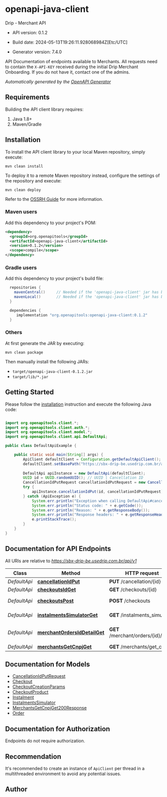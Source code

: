 # openapi-java-client

Drip - Merchant API

- API version: 0.1.2

- Build date: 2024-05-13T19:26:11.928068984Z[Etc/UTC]

- Generator version: 7.4.0

API Documentation of endpoints available to Merchants. All requests need to contain the `X-API-KEY` received during the initial Drip Merchant Onboarding. If you do not have it, contact one of the admins.


*Automatically generated by the [OpenAPI Generator](https://openapi-generator.tech)*

## Requirements

Building the API client library requires:

1. Java 1.8+
2. Maven/Gradle

## Installation

To install the API client library to your local Maven repository, simply execute:

```shell
mvn clean install
```

To deploy it to a remote Maven repository instead, configure the settings of the repository and execute:

```shell
mvn clean deploy
```

Refer to the [OSSRH Guide](http://central.sonatype.org/pages/ossrh-guide.html) for more information.

### Maven users

Add this dependency to your project's POM:

```xml
<dependency>
  <groupId>org.openapitools</groupId>
  <artifactId>openapi-java-client</artifactId>
  <version>0.1.2</version>
  <scope>compile</scope>
</dependency>
```

### Gradle users

Add this dependency to your project's build file:

```groovy
  repositories {
    mavenCentral()     // Needed if the 'openapi-java-client' jar has been published to maven central.
    mavenLocal()       // Needed if the 'openapi-java-client' jar has been published to the local maven repo.
  }

  dependencies {
     implementation "org.openapitools:openapi-java-client:0.1.2"
  }
```

### Others

At first generate the JAR by executing:

```shell
mvn clean package
```

Then manually install the following JARs:

- `target/openapi-java-client-0.1.2.jar`
- `target/lib/*.jar`

## Getting Started

Please follow the [installation](#installation) instruction and execute the following Java code:

```java

import org.openapitools.client.*;
import org.openapitools.client.auth.*;
import org.openapitools.client.model.*;
import org.openapitools.client.api.DefaultApi;

public class DefaultApiExample {

    public static void main(String[] args) {
        ApiClient defaultClient = Configuration.getDefaultApiClient();
        defaultClient.setBasePath("https://sbx-drip-be.usedrip.com.br/api/v1");
        
        DefaultApi apiInstance = new DefaultApi(defaultClient);
        UUID id = UUID.randomUUID(); // UUID | Cancellation ID
        CancellationIdPutRequest cancellationIdPutRequest = new CancellationIdPutRequest(); // CancellationIdPutRequest | 
        try {
            apiInstance.cancellationIdPut(id, cancellationIdPutRequest);
        } catch (ApiException e) {
            System.err.println("Exception when calling DefaultApi#cancellationIdPut");
            System.err.println("Status code: " + e.getCode());
            System.err.println("Reason: " + e.getResponseBody());
            System.err.println("Response headers: " + e.getResponseHeaders());
            e.printStackTrace();
        }
    }
}

```

## Documentation for API Endpoints

All URIs are relative to *https://sbx-drip-be.usedrip.com.br/api/v1*

Class | Method | HTTP request | Description
------------ | ------------- | ------------- | -------------
*DefaultApi* | [**cancellationIdPut**](docs/DefaultApi.md#cancellationIdPut) | **PUT** /cancellation/{id} | Cancelamento
*DefaultApi* | [**checkoutsIdGet**](docs/DefaultApi.md#checkoutsIdGet) | **GET** /checkouts/{id} | 
*DefaultApi* | [**checkoutsPost**](docs/DefaultApi.md#checkoutsPost) | **POST** /checkouts | Criar checkout
*DefaultApi* | [**instalmentsSimulatorGet**](docs/DefaultApi.md#instalmentsSimulatorGet) | **GET** /instalments_simulator | Simular parcelas
*DefaultApi* | [**merchantOrdersIdDetailGet**](docs/DefaultApi.md#merchantOrdersIdDetailGet) | **GET** /merchant/orders/{id}/detail | Listar detalhes da ordem
*DefaultApi* | [**merchantsGetCnpjGet**](docs/DefaultApi.md#merchantsGetCnpjGet) | **GET** /merchants/get_cnpj | 


## Documentation for Models

 - [CancellationIdPutRequest](docs/CancellationIdPutRequest.md)
 - [Checkout](docs/Checkout.md)
 - [CheckoutCreationParams](docs/CheckoutCreationParams.md)
 - [CheckoutProduct](docs/CheckoutProduct.md)
 - [Instalment](docs/Instalment.md)
 - [InstalmentsSimulator](docs/InstalmentsSimulator.md)
 - [MerchantsGetCnpjGet200Response](docs/MerchantsGetCnpjGet200Response.md)
 - [Order](docs/Order.md)


<a id="documentation-for-authorization"></a>
## Documentation for Authorization

Endpoints do not require authorization.


## Recommendation

It's recommended to create an instance of `ApiClient` per thread in a multithreaded environment to avoid any potential issues.

## Author



